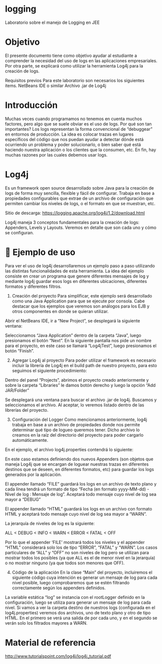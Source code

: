 logging
=======

Laboratorio sobre el manejo de Logging en JEE

Objetivo
========
El presente documento tiene como objetivo ayudar al estudiante a comprender la necesidad del uso de logs en las aplicaciones empresariales. Por otra parte, se explicará como utilizar la herramienta Log4j para la creación de logs.

Requisitos previos
Para este laboratorio son necesarios los siguientes items.
NetBeans IDE o similar
Archivo .jar de Log4j

Introducción
============
Muchas veces cuando programamos no tenemos en cuenta muchos factores, pero algo que se suele obviar es el uso de logs. Por qué son tan importantes? Los logs representan la forma convencional de “debuggear” en entornos de producción. La idea es colocar trazas en lugares específicos del código que nos puedan ayudar a detectar dónde está ocurriendo un problema y poder solucionarlo, o bien saber qué está haciendo nuestra aplicación o los clientes que la consumen, etc. En fin, hay muchas razones por las cuales debemos usar logs.

Log4j
=====
Es un framework open source desarrollado sobre Java para la creación de logs de forma muy sencilla, flexible y fácil de configurar. Trabaja en base a propiedades configurables que extrae de un archivo de configuración que permiten cambiar los niveles de logs, o el formato en que se muestran, etc.

Sitio de descarga: https://logging.apache.org/log4j/1.2/download.html

Log4j maneja 3 conceptos fundamentales para la creación de logs: Appenders, Levels y Layouts. Veremos en detalle que son cada uno y cómo se configuran.


Ejemplo de uso
==============
Para ver el uso de log4j desarrollaremos un ejemplo paso a paso utilizando las distintas funcionalidades de esta herramienta. La idea del ejemplo consiste en crear un programa que genere diferentes mensajes de log y mediante log4j guardar esos logs en diferentes ubicaciones, diferentes formatos y diferentes filtros.

1) Creación del proyecto
Para simplificar, este ejemplo será desarrollado como una Java Application para que se ejecute por consola. Cabe destacar que los ejemplos que veremos son análogos para los EJB y otros componentes en donde se quieran utilizar.

Abrir el NetBeans IDE, ir a “New Project”, se desplegará la siguiente ventana: 



Seleccionamos “Java Application” dentro de la carpeta “Java”, luego presionamos el botón “Next”. En la siguiente pantalla nos pide un nombre para el proyecto, en este caso se llamará “Log4jTest”, luego presionamos el botón “Finish”.



2) Agregar Log4j al proyecto
Para poder utilizar el framework es necesario incluir la librería de Log4j en el build path de nuestro proyecto, para esto seguimos el siguiente procedimiento:

Dentro del panel “Projects”, abrimos el proyecto creado anteriormente y sobre la carpeta “Libraries” le damos botón derecho y luego la opción “Add JAR/Folder”



Se desplegará una ventana para buscar el archivo .jar de log4j. Buscamos y seleccionamos el archivo. Al aceptar, lo veremos listado dentro de las librerías del proyecto.

3) Configuración del Logger
Como mencionamos anteriormente, log4j trabaja en base a un archivo de propiedades donde nos permite determinar qué tipo de logueo queremos tener. Dicho archivo lo creamos en la raíz del directorio del proyecto para poder cargarlo automáticamente.

En el ejemplo, el archivo log4j.properties contendrá lo siguiente:

En este caso estamos definiendo dos nuevos Appenders (son objetos que maneja Log4j que se encargan de loguear nuestras trazas en diferentes destinos que se deseen, en diferentes formatos, etc) para guardar los logs generados por la aplicación. 

El appender llamado “FILE” guardará los logs en un archivo de texto plano y cada línea tendrá un formato de tipo “Fecha (en formato yyyy-MM-dd) - Nivel de log : Mensaje de log”. Aceptará todo mensaje cuyo nivel de log sea mayor a “DEBUG”

El appender llamado “HTML” guardará los logs en un archivo con formato HTML y  aceptará todo mensaje cuyo nivel de log sea mayor a “WARN”.

La jerarquía de niveles de log es la siguiente: 

ALL < DEBUG < INFO < WARN < ERROR < FATAL < OFF

Por lo que el appender ‘FILE’ mostrará todos los niveles y el appender “HTML” considerará solo los de tipo “ERROR”, “FATAL” y “WARN”. Los casos particulares de “ALL” y “OFF” no son niveles de log pero se utilizan para mostrar todos los posibles (ya que ALL es el de menor nivel en la jerarquía) o no mostrar ninguno (ya que todos son menores que OFF).

4) Código de la aplicación
En la clase “Main” del proyecto, incluiremos el siguiente código cuya intención es generar un mensaje de log para cada nivel posible, luego comprobaremos que se estén filtrando correctamente según los appenders definidos.



La variable estática “log” se instancia con el rootLogger definido en la configuración, luego se utiliza para generar un mensaje de log para cada nivel. Si vamos a ver la carpeta destino de nuestros logs (configurada en el log4j.properties) veremos dos archivos, uno de texto plano y otro de tipo HTML. En el primero se verá una salida de por cada uno, y en el segundo se verán solo los filtrados mayores a WARN.

Material de referencia
=======================

http://www.tutorialspoint.com/log4j/log4j_tutorial.pdf

